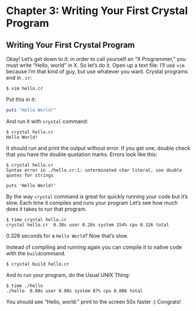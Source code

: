 # Chapter 3: Writing Your First Crystal Program

## Writing Your First Crystal Program  <a id="writing-your-first-crystal-program"></a>

Okay! Let’s get down to it: in order to call yourself an “X Programmer,” you must write “Hello, world” in X. So let’s do it. Open up a text file: I’ll use `vim` because I’m that kind of guy, but use whatever you want. Crystal programs end in `.cr`:

```text
$ vim hello.cr
```

Put this in it:

```ruby
puts "Hello World!"
```

And run it with `crystal` command:

```text
$ crystal hello.cr
Hello World!
```

It should run and print the output without error. If you get one, double check that you have the double quotation marks. Errors look like this:

```text
$ crystal hello.cr
Syntax error in ./hello.cr:1: unterminated char literal, use double quotes for strings

puts 'Hello World!'
```

By the way `crystal` command is great for quickly running your code but it’s slow. Each time it compiles and runs your program Let’s see how much does it takes to run that program.

```text
$ time crystal hello.cr
crystal hello.cr  0.30s user 0.20s system 154% cpu 0.326 total
```

0.326 seconds for a `Hello World`? Now that’s slow.

Instead of compiling and running again you can compile it to native code with the `build`command.

```text
$ crystal build hello.cr
```

And to run your program, do the Usual UNIX Thing:

```text
$ time ./hello
./hello  0.00s user 0.00s system 87% cpu 0.006 total
```

You should see “Hello, world.” print to the screen 50x faster :\) Congrats!

